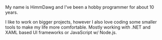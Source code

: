 My name is HimmDawg and I've been a hobby programmer for about 10 years.

I like to work on bigger projects, however I also love coding some smaller tools to make my life more comfortable.
Mostly working with .NET and XAML based UI frameworks or JavaScript w/ Node.js.

<!---
HimmDawg/HimmDawg is a ✨ special ✨ repository because its `README.md` (this file) appears on your GitHub profile.
You can click the Preview link to take a look at your changes.
--->
